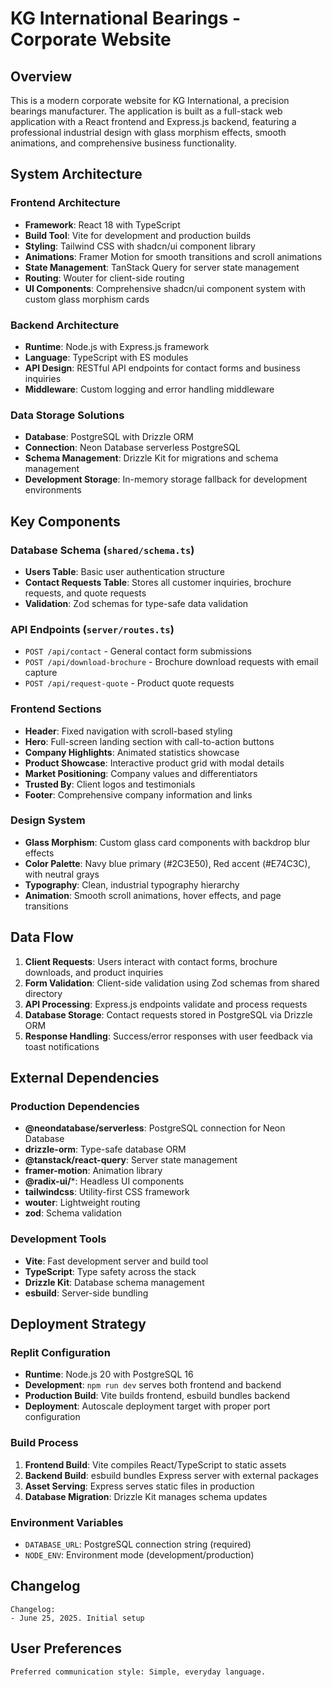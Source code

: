 # KG International Bearings - Corporate Website

## Overview

This is a modern corporate website for KG International, a precision bearings manufacturer. The application is built as a full-stack web application with a React frontend and Express.js backend, featuring a professional industrial design with glass morphism effects, smooth animations, and comprehensive business functionality.

## System Architecture

### Frontend Architecture
- **Framework**: React 18 with TypeScript
- **Build Tool**: Vite for development and production builds
- **Styling**: Tailwind CSS with shadcn/ui component library
- **Animations**: Framer Motion for smooth transitions and scroll animations
- **State Management**: TanStack Query for server state management
- **Routing**: Wouter for client-side routing
- **UI Components**: Comprehensive shadcn/ui component system with custom glass morphism cards

### Backend Architecture
- **Runtime**: Node.js with Express.js framework
- **Language**: TypeScript with ES modules
- **API Design**: RESTful API endpoints for contact forms and business inquiries
- **Middleware**: Custom logging and error handling middleware

### Data Storage Solutions
- **Database**: PostgreSQL with Drizzle ORM
- **Connection**: Neon Database serverless PostgreSQL
- **Schema Management**: Drizzle Kit for migrations and schema management
- **Development Storage**: In-memory storage fallback for development environments

## Key Components

### Database Schema (`shared/schema.ts`)
- **Users Table**: Basic user authentication structure
- **Contact Requests Table**: Stores all customer inquiries, brochure requests, and quote requests
- **Validation**: Zod schemas for type-safe data validation

### API Endpoints (`server/routes.ts`)
- `POST /api/contact` - General contact form submissions
- `POST /api/download-brochure` - Brochure download requests with email capture
- `POST /api/request-quote` - Product quote requests

### Frontend Sections
- **Header**: Fixed navigation with scroll-based styling
- **Hero**: Full-screen landing section with call-to-action buttons
- **Company Highlights**: Animated statistics showcase
- **Product Showcase**: Interactive product grid with modal details
- **Market Positioning**: Company values and differentiators
- **Trusted By**: Client logos and testimonials
- **Footer**: Comprehensive company information and links

### Design System
- **Glass Morphism**: Custom glass card components with backdrop blur effects
- **Color Palette**: Navy blue primary (#2C3E50), Red accent (#E74C3C), with neutral grays
- **Typography**: Clean, industrial typography hierarchy
- **Animation**: Smooth scroll animations, hover effects, and page transitions

## Data Flow

1. **Client Requests**: Users interact with contact forms, brochure downloads, and product inquiries
2. **Form Validation**: Client-side validation using Zod schemas from shared directory
3. **API Processing**: Express.js endpoints validate and process requests
4. **Database Storage**: Contact requests stored in PostgreSQL via Drizzle ORM
5. **Response Handling**: Success/error responses with user feedback via toast notifications

## External Dependencies

### Production Dependencies
- **@neondatabase/serverless**: PostgreSQL connection for Neon Database
- **drizzle-orm**: Type-safe database ORM
- **@tanstack/react-query**: Server state management
- **framer-motion**: Animation library
- **@radix-ui/***: Headless UI components
- **tailwindcss**: Utility-first CSS framework
- **wouter**: Lightweight routing
- **zod**: Schema validation

### Development Tools
- **Vite**: Fast development server and build tool
- **TypeScript**: Type safety across the stack
- **Drizzle Kit**: Database schema management
- **esbuild**: Server-side bundling

## Deployment Strategy

### Replit Configuration
- **Runtime**: Node.js 20 with PostgreSQL 16
- **Development**: `npm run dev` serves both frontend and backend
- **Production Build**: Vite builds frontend, esbuild bundles backend
- **Deployment**: Autoscale deployment target with proper port configuration

### Build Process
1. **Frontend Build**: Vite compiles React/TypeScript to static assets
2. **Backend Build**: esbuild bundles Express server with external packages
3. **Asset Serving**: Express serves static files in production
4. **Database Migration**: Drizzle Kit manages schema updates

### Environment Variables
- `DATABASE_URL`: PostgreSQL connection string (required)
- `NODE_ENV`: Environment mode (development/production)

## Changelog

```
Changelog:
- June 25, 2025. Initial setup
```

## User Preferences

```
Preferred communication style: Simple, everyday language.
```
